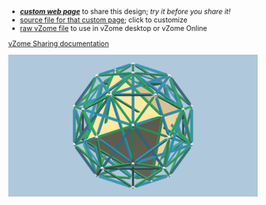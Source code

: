 
 - [***custom web page***][post] to share this design; *try it before you share it!*
 - [source file for that custom page][source]; click to customize
 - [raw vZome file][raw] to use in vZome desktop or vZome Online

[vZome Sharing documentation](https://vzome.github.io/vzome/sharing.html#how-it-works)

![Image](<Keplers-Kosmos-Octahedron.png>)


[post]: <https://ThynStyx.github.io/vzome-sharing/2022/01/25/Keplers-Kosmos-Octahedron-22-04-28.html>
[source]: <https://github.com/ThynStyx/vzome-sharing/edit/main/_posts/2022-01-25-Keplers-Kosmos-Octahedron-22-04-28.md>
[raw]: <https://raw.githubusercontent.com/ThynStyx/vzome-sharing/main/2022/01/25/22-04-28-Keplers-Kosmos-Octahedron/Keplers-Kosmos-Octahedron.vZome>
